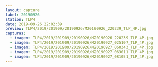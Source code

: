 ```yaml
---
layout: capture
label: 20190926
station: TLP4
date: 2019-09-26 22:02:39
preview: TLP4/2019/201909/20190926/M20190926_220239_TLP_4P.jpg
capturas:
  - imagem: TLP4/2019/201909/20190926/M20190926_220239_TLP_4P.jpg
  - imagem: TLP4/2019/201909/20190926/M20190927_025107_TLP_4P.jpg
  - imagem: TLP4/2019/201909/20190926/M20190927_060343_TLP_4P.jpg
  - imagem: TLP4/2019/201909/20190926/M20190927_063011_TLP_4P.jpg
  - imagem: TLP4/2019/201909/20190926/M20190927_081051_TLP_4P.jpg
---
```

